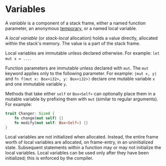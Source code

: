 # Variables

A _variable_ is a component of a stack frame, either a named function parameter,
an anonymous [temporary](expressions.html#temporary-lifetimes), or a named local
variable.

A _local variable_ (or *stack-local* allocation) holds a value directly,
allocated within the stack's memory. The value is a part of the stack frame.

Local variables are immutable unless declared otherwise. For example: `let mut x = ...`.

Function parameters are immutable unless declared with `mut`. The `mut` keyword
applies only to the following parameter. For example: `|mut x, y|` and `fn f(mut x:
Box<i32>, y: Box<i32>)` declare one mutable variable `x` and one immutable
variable `y`.

Methods that take either `self` or `Box<Self>` can optionally place them in a
mutable variable by prefixing them with `mut` (similar to regular arguments). For example:

```rust
trait Changer: Sized {
    fn change(mut self) {}
    fn modify(mut self: Box<Self>) {}
}
```

Local variables are not initialized when allocated. Instead, the entire frame worth of
local variables are allocated, on frame-entry, in an uninitialized
state. Subsequent statements within a function may or may not initialize the
local variables. Local variables can be used only after they have been
initialized; this is enforced by the compiler.
